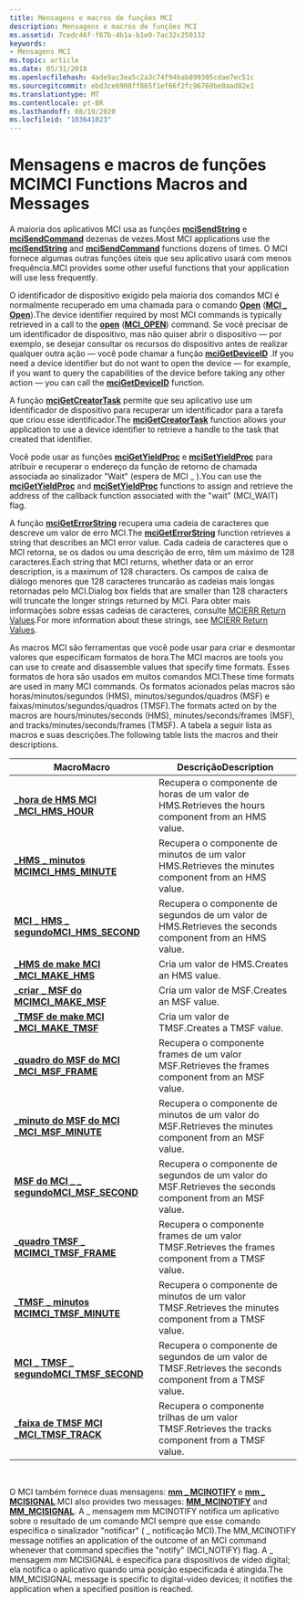 ```yaml
---
title: Mensagens e macros de funções MCI
description: Mensagens e macros de funções MCI
ms.assetid: 7cedc46f-f67b-4b1a-b1e0-7ac32c250132
keywords:
- Mensagens MCI
ms.topic: article
ms.date: 05/31/2018
ms.openlocfilehash: 4ade9ac3ea5c2a3c74f94bab899305cdae7ec51c
ms.sourcegitcommit: ebd3ce6908ff865f1ef66f2fc96769be0aad82e1
ms.translationtype: MT
ms.contentlocale: pt-BR
ms.lasthandoff: 08/19/2020
ms.locfileid: "103641023"
---
```

# <a name="mci-functions-macros-and-messages"></a><span data-ttu-id="e8115-104">Mensagens e macros de funções MCI</span><span class="sxs-lookup"><span data-stu-id="e8115-104">MCI Functions Macros and Messages</span></span>

<span data-ttu-id="e8115-105">A maioria dos aplicativos MCI usa as funções [**mciSendString**](/previous-versions//dd757161(v=vs.85)) e [**mciSendCommand**](/previous-versions//dd757160(v=vs.85)) dezenas de vezes.</span><span class="sxs-lookup"><span data-stu-id="e8115-105">Most MCI applications use the [**mciSendString**](/previous-versions//dd757161(v=vs.85)) and [**mciSendCommand**](/previous-versions//dd757160(v=vs.85)) functions dozens of times.</span></span> <span data-ttu-id="e8115-106">O MCI fornece algumas outras funções úteis que seu aplicativo usará com menos frequência.</span><span class="sxs-lookup"><span data-stu-id="e8115-106">MCI provides some other useful functions that your application will use less frequently.</span></span>

<span data-ttu-id="e8115-107">O identificador de dispositivo exigido pela maioria dos comandos MCI é normalmente recuperado em uma chamada para o comando [**Open**](open.md) ([**MCI \_ Open**](mci-open.md)).</span><span class="sxs-lookup"><span data-stu-id="e8115-107">The device identifier required by most MCI commands is typically retrieved in a call to the [**open**](open.md) ([**MCI\_OPEN**](mci-open.md)) command.</span></span> <span data-ttu-id="e8115-108">Se você precisar de um identificador de dispositivo, mas não quiser abrir o dispositivo — por exemplo, se desejar consultar os recursos do dispositivo antes de realizar qualquer outra ação — você pode chamar a função [**mciGetDeviceID**](/previous-versions//dd757156(v=vs.85)) .</span><span class="sxs-lookup"><span data-stu-id="e8115-108">If you need a device identifier but do not want to open the device — for example, if you want to query the capabilities of the device before taking any other action — you can call the [**mciGetDeviceID**](/previous-versions//dd757156(v=vs.85)) function.</span></span>

<span data-ttu-id="e8115-109">A função [**mciGetCreatorTask**](/previous-versions//dd757155(v=vs.85)) permite que seu aplicativo use um identificador de dispositivo para recuperar um identificador para a tarefa que criou esse identificador.</span><span class="sxs-lookup"><span data-stu-id="e8115-109">The [**mciGetCreatorTask**](/previous-versions//dd757155(v=vs.85)) function allows your application to use a device identifier to retrieve a handle to the task that created that identifier.</span></span>

<span data-ttu-id="e8115-110">Você pode usar as funções [**mciGetYieldProc**](/previous-versions//dd757159(v=vs.85)) e [**mciSetYieldProc**](/previous-versions//dd757163(v=vs.85)) para atribuir e recuperar o endereço da função de retorno de chamada associada ao sinalizador "Wait" (espera de MCI \_ ).</span><span class="sxs-lookup"><span data-stu-id="e8115-110">You can use the [**mciGetYieldProc**](/previous-versions//dd757159(v=vs.85)) and [**mciSetYieldProc**](/previous-versions//dd757163(v=vs.85)) functions to assign and retrieve the address of the callback function associated with the "wait" (MCI\_WAIT) flag.</span></span>

<span data-ttu-id="e8115-111">A função [**mciGetErrorString**](/previous-versions//dd757158(v=vs.85)) recupera uma cadeia de caracteres que descreve um valor de erro MCI.</span><span class="sxs-lookup"><span data-stu-id="e8115-111">The [**mciGetErrorString**](/previous-versions//dd757158(v=vs.85)) function retrieves a string that describes an MCI error value.</span></span> <span data-ttu-id="e8115-112">Cada cadeia de caracteres que o MCI retorna, se os dados ou uma descrição de erro, têm um máximo de 128 caracteres.</span><span class="sxs-lookup"><span data-stu-id="e8115-112">Each string that MCI returns, whether data or an error description, is a maximum of 128 characters.</span></span> <span data-ttu-id="e8115-113">Os campos de caixa de diálogo menores que 128 caracteres truncarão as cadeias mais longas retornadas pelo MCI.</span><span class="sxs-lookup"><span data-stu-id="e8115-113">Dialog box fields that are smaller than 128 characters will truncate the longer strings returned by MCI.</span></span> <span data-ttu-id="e8115-114">Para obter mais informações sobre essas cadeias de caracteres, consulte [MCIERR Return Values](mcierr-return-values.md).</span><span class="sxs-lookup"><span data-stu-id="e8115-114">For more information about these strings, see [MCIERR Return Values](mcierr-return-values.md).</span></span>

<span data-ttu-id="e8115-115">As macros MCI são ferramentas que você pode usar para criar e desmontar valores que especificam formatos de hora.</span><span class="sxs-lookup"><span data-stu-id="e8115-115">The MCI macros are tools you can use to create and disassemble values that specify time formats.</span></span> <span data-ttu-id="e8115-116">Esses formatos de hora são usados em muitos comandos MCI.</span><span class="sxs-lookup"><span data-stu-id="e8115-116">These time formats are used in many MCI commands.</span></span> <span data-ttu-id="e8115-117">Os formatos acionados pelas macros são horas/minutos/segundos (HMS), minutos/segundos/quadros (MSF) e faixas/minutos/segundos/quadros (TMSF).</span><span class="sxs-lookup"><span data-stu-id="e8115-117">The formats acted on by the macros are hours/minutes/seconds (HMS), minutes/seconds/frames (MSF), and tracks/minutes/seconds/frames (TMSF).</span></span> <span data-ttu-id="e8115-118">A tabela a seguir lista as macros e suas descrições.</span><span class="sxs-lookup"><span data-stu-id="e8115-118">The following table lists the macros and their descriptions.</span></span>



| <span data-ttu-id="e8115-119">Macro</span><span class="sxs-lookup"><span data-stu-id="e8115-119">Macro</span></span>                                        | <span data-ttu-id="e8115-120">Descrição</span><span class="sxs-lookup"><span data-stu-id="e8115-120">Description</span></span>                                        |
|----------------------------------------------|----------------------------------------------------|
| [<span data-ttu-id="e8115-121">**\_hora de HMS MCI \_**</span><span class="sxs-lookup"><span data-stu-id="e8115-121">**MCI\_HMS\_HOUR**</span></span>](mci-hms-hour.md)       | <span data-ttu-id="e8115-122">Recupera o componente de horas de um valor de HMS.</span><span class="sxs-lookup"><span data-stu-id="e8115-122">Retrieves the hours component from an HMS value.</span></span>   |
| [<span data-ttu-id="e8115-123">**\_HMS \_ minutos MCI**</span><span class="sxs-lookup"><span data-stu-id="e8115-123">**MCI\_HMS\_MINUTE**</span></span>](mci-hms-minute.md)   | <span data-ttu-id="e8115-124">Recupera o componente de minutos de um valor HMS.</span><span class="sxs-lookup"><span data-stu-id="e8115-124">Retrieves the minutes component from an HMS value.</span></span> |
| [<span data-ttu-id="e8115-125">**MCI \_ HMS \_ segundo**</span><span class="sxs-lookup"><span data-stu-id="e8115-125">**MCI\_HMS\_SECOND**</span></span>](mci-hms-second.md)   | <span data-ttu-id="e8115-126">Recupera o componente de segundos de um valor de HMS.</span><span class="sxs-lookup"><span data-stu-id="e8115-126">Retrieves the seconds component from an HMS value.</span></span> |
| [<span data-ttu-id="e8115-127">**\_HMS de make MCI \_**</span><span class="sxs-lookup"><span data-stu-id="e8115-127">**MCI\_MAKE\_HMS**</span></span>](mci-make-hms.md)       | <span data-ttu-id="e8115-128">Cria um valor de HMS.</span><span class="sxs-lookup"><span data-stu-id="e8115-128">Creates an HMS value.</span></span>                              |
| [<span data-ttu-id="e8115-129">**\_criar \_ MSF do MCI**</span><span class="sxs-lookup"><span data-stu-id="e8115-129">**MCI\_MAKE\_MSF**</span></span>](mci-make-msf.md)       | <span data-ttu-id="e8115-130">Cria um valor de MSF.</span><span class="sxs-lookup"><span data-stu-id="e8115-130">Creates an MSF value.</span></span>                              |
| [<span data-ttu-id="e8115-131">**\_TMSF de make MCI \_**</span><span class="sxs-lookup"><span data-stu-id="e8115-131">**MCI\_MAKE\_TMSF**</span></span>](mci-make-tmsf.md)     | <span data-ttu-id="e8115-132">Cria um valor de TMSF.</span><span class="sxs-lookup"><span data-stu-id="e8115-132">Creates a TMSF value.</span></span>                              |
| <span data-ttu-id="e8115-133">[**\_quadro do MSF do MCI \_**](/previous-versions//dd743438(v=vs.85))</span><span class="sxs-lookup"><span data-stu-id="e8115-133">[**MCI\_MSF\_FRAME**](/previous-versions//dd743438(v=vs.85))</span></span>     | <span data-ttu-id="e8115-134">Recupera o componente frames de um valor MSF.</span><span class="sxs-lookup"><span data-stu-id="e8115-134">Retrieves the frames component from an MSF value.</span></span>  |
| [<span data-ttu-id="e8115-135">**\_minuto do MSF do MCI \_**</span><span class="sxs-lookup"><span data-stu-id="e8115-135">**MCI\_MSF\_MINUTE**</span></span>](mci-msf-minute.md)   | <span data-ttu-id="e8115-136">Recupera o componente de minutos de um valor do MSF.</span><span class="sxs-lookup"><span data-stu-id="e8115-136">Retrieves the minutes component from an MSF value.</span></span> |
| [<span data-ttu-id="e8115-137">**MSF do MCI \_ \_ segundo**</span><span class="sxs-lookup"><span data-stu-id="e8115-137">**MCI\_MSF\_SECOND**</span></span>](mci-msf-second.md)   | <span data-ttu-id="e8115-138">Recupera o componente de segundos de um valor do MSF.</span><span class="sxs-lookup"><span data-stu-id="e8115-138">Retrieves the seconds component from an MSF value.</span></span> |
| [<span data-ttu-id="e8115-139">**\_quadro TMSF \_ MCI**</span><span class="sxs-lookup"><span data-stu-id="e8115-139">**MCI\_TMSF\_FRAME**</span></span>](mci-tmsf-frame.md)   | <span data-ttu-id="e8115-140">Recupera o componente frames de um valor TMSF.</span><span class="sxs-lookup"><span data-stu-id="e8115-140">Retrieves the frames component from a TMSF value.</span></span>  |
| [<span data-ttu-id="e8115-141">**\_TMSF \_ minutos MCI**</span><span class="sxs-lookup"><span data-stu-id="e8115-141">**MCI\_TMSF\_MINUTE**</span></span>](mci-tmsf-minute.md) | <span data-ttu-id="e8115-142">Recupera o componente de minutos de um valor TMSF.</span><span class="sxs-lookup"><span data-stu-id="e8115-142">Retrieves the minutes component from a TMSF value.</span></span> |
| [<span data-ttu-id="e8115-143">**MCI \_ TMSF \_ segundo**</span><span class="sxs-lookup"><span data-stu-id="e8115-143">**MCI\_TMSF\_SECOND**</span></span>](mci-tmsf-second.md) | <span data-ttu-id="e8115-144">Recupera o componente de segundos de um valor de TMSF.</span><span class="sxs-lookup"><span data-stu-id="e8115-144">Retrieves the seconds component from a TMSF value.</span></span> |
| [<span data-ttu-id="e8115-145">**\_faixa de TMSF MCI \_**</span><span class="sxs-lookup"><span data-stu-id="e8115-145">**MCI\_TMSF\_TRACK**</span></span>](mci-tmsf-track.md)   | <span data-ttu-id="e8115-146">Recupera o componente trilhas de um valor TMSF.</span><span class="sxs-lookup"><span data-stu-id="e8115-146">Retrieves the tracks component from a TMSF value.</span></span>  |



 

<span data-ttu-id="e8115-147">O MCI também fornece duas mensagens: [**mm \_ MCINOTIFY**](mm-mcinotify.md) e [**mm \_ MCISIGNAL**](mm-mcisignal.md).</span><span class="sxs-lookup"><span data-stu-id="e8115-147">MCI also provides two messages: [**MM\_MCINOTIFY**](mm-mcinotify.md) and [**MM\_MCISIGNAL**](mm-mcisignal.md).</span></span> <span data-ttu-id="e8115-148">A \_ mensagem mm MCINOTIFY notifica um aplicativo sobre o resultado de um comando MCI sempre que esse comando especifica o sinalizador "notificar" ( \_ notificação MCI).</span><span class="sxs-lookup"><span data-stu-id="e8115-148">The MM\_MCINOTIFY message notifies an application of the outcome of an MCI command whenever that command specifies the "notify" (MCI\_NOTIFY) flag.</span></span> <span data-ttu-id="e8115-149">A \_ mensagem mm MCISIGNAL é específica para dispositivos de vídeo digital; ela notifica o aplicativo quando uma posição especificada é atingida.</span><span class="sxs-lookup"><span data-stu-id="e8115-149">The MM\_MCISIGNAL message is specific to digital-video devices; it notifies the application when a specified position is reached.</span></span>

 

 